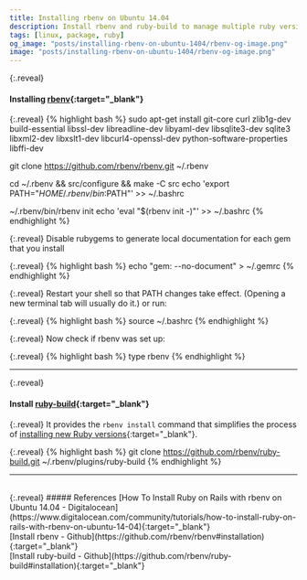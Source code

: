 ```yaml
---
title: Installing rbenv on Ubuntu 14.04
description: Install rbenv and ruby-build to manage multiple ruby versions on Ubuntu 14.04
tags: [linux, package, ruby]
og_image: "posts/installing-rbenv-on-ubuntu-1404/rbenv-og-image.png"
image: "posts/installing-rbenv-on-ubuntu-1404/rbenv-og-image.png"
---
```


{:.reveal}
#### Installing [rbenv](https://github.com/rbenv/rbenv#installation){:target="_blank"}

{:.reveal}
{% highlight bash %}
sudo apt-get install git-core curl zlib1g-dev build-essential libssl-dev libreadline-dev libyaml-dev libsqlite3-dev sqlite3 libxml2-dev libxslt1-dev libcurl4-openssl-dev python-software-properties libffi-dev

git clone https://github.com/rbenv/rbenv.git ~/.rbenv

cd ~/.rbenv && src/configure && make -C src
echo 'export PATH="$HOME/.rbenv/bin:$PATH"' >> ~/.bashrc

~/.rbenv/bin/rbenv init
echo 'eval "$(rbenv init -)"' >> ~/.bashrc
{% endhighlight %}
    
{:.reveal}
Disable rubygems to generate local documentation for each gem that you install

{:.reveal}
{% highlight bash %}
echo "gem: --no-document" > ~/.gemrc
{% endhighlight %}

{:.reveal}
Restart your shell so that PATH changes take effect. (Opening a new terminal tab will usually do it.) or run:

{:.reveal}
{% highlight bash %}
source ~/.bashrc
{% endhighlight %}

{:.reveal}
Now check if rbenv was set up:

{:.reveal}
{% highlight bash %}
type rbenv
{% endhighlight %}

---
{:.reveal}
#### Install [ruby-build](https://github.com/rbenv/ruby-build#readme){:target="_blank"}
{:.reveal}
It provides the `rbenv install` command that simplifies the process of [installing new Ruby versions](https://github.com/rbenv/rbenv#installing-ruby-versions){:target="_blank"}.

{:.reveal}
{% highlight bash %}
git clone https://github.com/rbenv/ruby-build.git ~/.rbenv/plugins/ruby-build
{% endhighlight %}

---
<br>
{:.reveal}
##### References
[How To Install Ruby on Rails with rbenv on Ubuntu 14.04 - Digitalocean](https://www.digitalocean.com/community/tutorials/how-to-install-ruby-on-rails-with-rbenv-on-ubuntu-14-04){:target="_blank"}
<br>
[Install rbenv - Github](https://github.com/rbenv/rbenv#installation){:target="_blank"}
<br>
[Install ruby-build - Github](https://github.com/rbenv/ruby-build#installation){:target="_blank"} 

